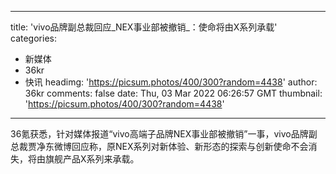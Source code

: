 
---
title: 'vivo品牌副总裁回应_NEX事业部被撤销_：使命将由X系列承载'
categories: 
 - 新媒体
 - 36kr
 - 快讯
headimg: 'https://picsum.photos/400/300?random=4438'
author: 36kr
comments: false
date: Thu, 03 Mar 2022 06:26:57 GMT
thumbnail: 'https://picsum.photos/400/300?random=4438'
---

<div>   
36氪获悉，针对媒体报道“vivo高端子品牌NEX事业部被撤销”一事，vivo品牌副总裁贾净东微博回应称，原NEX系列对新体验、新形态的探索与创新使命不会消失，将由旗舰产品X系列来承载。  
</div>
            